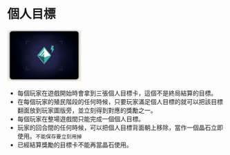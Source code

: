 # 個人目標

![](<../../.gitbook/assets/image (51).png>)

* 每個玩家在遊戲開始時會拿到三張個人目標卡，這個不是終局結算的目標。
* 在每個玩家的殖民階段的任何時候，只要玩家滿足個人目標的就可以把該目標翻面放到玩家圖版旁，並立刻得到對應的獎勵之一。
* 每個玩家在整場遊戲間只能完成一個個人目標。
* 玩家的回合間的任何時候，可以把個人目標背面朝上移除，當作一個晶石立即使用。`不能保存要立刻用掉`
* 已經結算獎勵的目標卡不能再當晶石使用。
